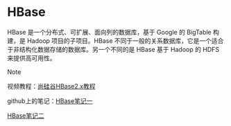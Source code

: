 # HBase

HBase 是一个分布式、可扩展、面向列的数据库，基于 Google 的 BigTable 构建，是 Hadoop 项目的子项目。HBase 不同于一般的关系数据库，它是一个适合于非结构化数据存储的数据库。另一个不同的是 HBase 基于 Hadoop 的 HDFS 来提供高可用性。

> [!NOTE]
> 视频教程：[尚硅谷HBase2.x教程](https://www.bilibili.com/video/BV1PZ4y1i7gZ)
> 
> github上的笔记：[HBase笔记一](https://github.com/heibaiying/BigData-Notes?tab=readme-ov-file#%E5%85%ADhbase)
> 
> [HBase笔记二](https://github.com/MoRan1607/BigDataGuide?tab=readme-ov-file#%E5%85%ADhbase)
